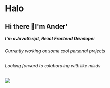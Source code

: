 # Halo
## Hi there 👋I'm Ander'


##### I'm a JavaScript, React Frontend Developer 

###### Currently working on some cool personal projects

###### Looking forward to colaborating with like minds

![](https://media.giphy.com/media/3E2cPlvPv37TkNPmNk/giphy.gif)






